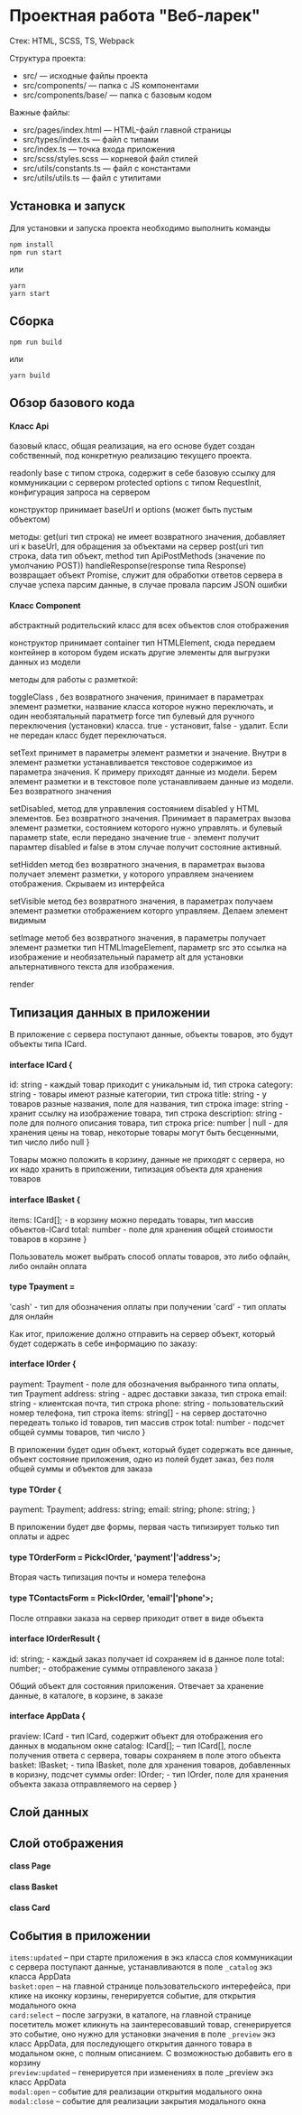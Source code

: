 # Проектная работа "Веб-ларек"

Стек: HTML, SCSS, TS, Webpack

Структура проекта:
- src/ — исходные файлы проекта
- src/components/ — папка с JS компонентами
- src/components/base/ — папка с базовым кодом

Важные файлы:
- src/pages/index.html — HTML-файл главной страницы
- src/types/index.ts — файл с типами
- src/index.ts — точка входа приложения
- src/scss/styles.scss — корневой файл стилей
- src/utils/constants.ts — файл с константами
- src/utils/utils.ts — файл с утилитами

## Установка и запуск
Для установки и запуска проекта необходимо выполнить команды

```
npm install
npm run start
```

или

```
yarn
yarn start
```
## Сборка

```
npm run build
```

или

```
yarn build
```

## Обзор базового кода 

#### Класс Api

базовый класс, общая реализация, на его основе будет создан собственный, под конкретную реализацию текущего проекта.

readonly base с типом строка, содержит в себе базовую ссылку для коммуникации с сервером
protected options с типом RequestInit, конфигурация запроса на сервером

конструктор принимает baseUrl и options (может быть пустым объектом)

методы:
get(uri тип строка) не имеет возвратного значения, добавляет uri к baseUrl, для обращения за объектами на сервер
post(uri тип строка, data тип объект, method тип ApiPostMethods (значение по умолчанию POST))
handleResponse(response типа Response) возвращает объект Promise, служит для обработки ответов сервера в случае успеха парсим данные, в случае провала парсим JSON ошибки

#### Класс Component 

абстрактный родительский класс для всех объектов слоя отображения

конструктор принимает container тип HTMLElement, сюда передаем контейнер в котором будем искать другие элементы для выгрузки данных из модели

методы для работы с разметкой:

toggleClass , без возвратного значения, принимает в параметрах элемент разметки, название класса которое нужно переключать, и один необзятальный паратметр force тип булевый для ручного переключения (установки) класса. true - установит, false - удалит. Если не передан класс будет переключаться. 

setText принимет в параметры элемент разметки и значение. Внутри в элемент разметки устанавливается текстовое содержимое из параметра значения. К примеру приходят данные из модели. Берем элемент разметки и в текстовое поле устанавливаем данные из модели. Без возвратного значения

setDisabled, метод для управления состоянием disabled у HTML элементов. Без возвратного значения. Принимает в параметрах вызова элемент разметки, состоянием которого нужно управлять. и булевый параметр state, если передано значение true - элемент получит парамтер disabled и false в этом случае получит состояние активный. 

setHidden метод без возвратного значения, в параметрах вызова получает элемент разметки, у которого управляем значением отображения. Скрываем из интерфейса

setVisible метод без возвратного значения, в параметрах получаем элемент разметки отображением которго управляем. Делаем элемент видимым

setImage метоб без возвратного значения, в параметры получает элемент разметки тип HTMLImageElement, параметр src это ссылка на изображение и необязательный параметр alt для установки альтернативного текста для изображения. 

render

## Типизация данных в приложении

В приложение с сервера поступают данные, объекты товаров, это будут объекты типа ICard.
#### interface ICard {
  id: string - каждый товар приходит с уникальным id, тип строка 
  category: string - товары имеют разные категории, тип строка
  title: string - у товаров разные названия, поле для названия, тип строка
  image: string - хранит ссылку на изображение товара, тип строка
  description: string - поле для полного описания товара, тип строка
  price: number | null - для хранения цены на товар, некоторые товары могут быть бесценными, тип число либо null
}

Товары можно положить в корзину, данные не приходят с сервера, но их надо хранить в приложении, типизация объекта для хранения товаров
#### interface IBasket {
  items: ICard[]; - в корзину можно передать товары, тип массив объектов-ICard
  total: number - поле для хранения общей стоимости товаров в корзине
}

Пользователь может выбрать способ оплаты товаров, это либо офлайн, либо онлайн оплата
#### type Tpayment =
'cash' - тип для обозначения оплаты при получении
'card' - тип оплаты для онлайн

Как итог, приложение должно отправить на сервер объект, который будет содержать в себе информацию по заказу:
#### interface IOrder {
  payment: Tpayment - поле для обозначения выбранного типа оплаты, тип Tpayment
  address: string - адрес доставки заказа, тип строка
  email: string - клиентская почта, тип строка
  phone: string - пользовательский номер телефона, тип строка
  items: string[] - на сервер достаточно передеать только id товаров, тип массив строк
  total: number - подсчет общей суммы товаров, тип число
}

В приложении будет один объект, который будет содержать все данные, объект состояние приложения, одно из полей будет заказ, без поля общей суммы и объектов для заказа
#### type TOrder {
  payment: Tpayment;
  address: string;
  email: string;
  phone: string;
}

В приложении будет две формы, первая часть типизирует только тип оплаты и адрес
#### type TOrderForm = Pick<IOrder, 'payment'|'address'>;

Вторая часть типизация почты и номера телефона 
#### type TContactsForm = Pick<IOrder, 'email'|'phone'>;

После отправки заказа на сервер приходит ответ в виде объекта
#### interface IOrderResult {
  id: string;    - каждый заказ получает id сохраняем id в данное поле
  total: number; - отображение суммы отправленого заказа
}

Общий объект для состояния приложения. Отвечает за хранение данные, в каталоге, в корзине, в заказе
#### interface AppData {
  praview: ICard    - тип ICard, содержит объект для отображения его данных в модальном окне
  catalog: ICard[]; – тип ICard[], после получения ответа с сервера, товары сохраняем в поле этого объекта
  basket: IBasket;  - типа IBasket, поле для хранения товаров, добавленных в коризну, подсчет суммы
  order: IOrder;    - тип IOrder, поле для хранения объекта заказа отправляемого на сервер
}

## Слой данных

## Слой отображения

#### class Page

#### class Basket 

#### class Card

## События в приложении

`items:updated` – при старте приложения в экз класса слоя коммуникации с сервера поступают данные, устанавливаются в поле `_catalog` экз класса AppData \
`basket:open` – на главной странице пользовательского интерефейса, при клике на иконку корзины, генерируется событие, для открытия модального окна \
`card:select` – после загрузки, в каталоге, на главной странице посетитель может кликнуть на заинтересовавший товар, сгенерируется это событие, оно нужно для установки значения в поле `_preview` экз класс AppData, для последующего открытия данного товара в модальном окне, с полным описанием. С возможностью добавить его в корзину \
`preview:updated` – генерируется при изменениях в поле _preview экз класс AppData \
`modal:open` – событие для реализации открытия модального окна
`modal:close` – событие для реализации закрытия модального окна
